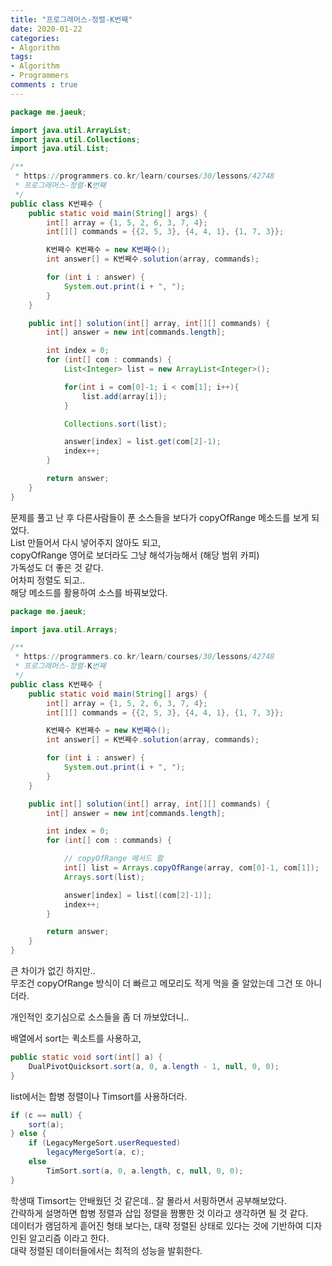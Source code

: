 ```yaml
---
title: "프로그래머스-정렬-K번째"
date: 2020-01-22
categories: 
- Algorithm
tags:
- Algorithm 
- Programmers
comments : true
---
```


~~~java
package me.jaeuk;

import java.util.ArrayList;
import java.util.Collections;
import java.util.List;

/**
 * https://programmers.co.kr/learn/courses/30/lessons/42748
 * 프로그래머스-정렬-K번째
 */
public class K번째수 {
    public static void main(String[] args) {
        int[] array = {1, 5, 2, 6, 3, 7, 4};
        int[][] commands = {{2, 5, 3}, {4, 4, 1}, {1, 7, 3}};

        K번째수 K번째수 = new K번째수();
        int answer[] = K번째수.solution(array, commands);

        for (int i : answer) {
            System.out.print(i + ", ");
        }
    }

    public int[] solution(int[] array, int[][] commands) {
        int[] answer = new int[commands.length];

        int index = 0;
        for (int[] com : commands) {
            List<Integer> list = new ArrayList<Integer>();

            for(int i = com[0]-1; i < com[1]; i++){
                list.add(array[i]);
            }

            Collections.sort(list);

            answer[index] = list.get(com[2]-1);
            index++;
        }

        return answer;
    }
}
~~~

문제를 풀고 난 후 다른사람들이 푼 소스들을 보다가 copyOfRange 메소드를 보게 되었다.     
List 만들어서 다시 넣어주지 않아도 되고,      
copyOfRange 영어로 보더라도 그냥 해석가능해서 (해당 범위 카피)     
가독성도 더 좋은 것 같다.     
어차피 정렬도 되고..        
해당 메소드를 활용하여 소스를 바꿔보았다.

~~~java
package me.jaeuk;

import java.util.Arrays;

/**
 * https://programmers.co.kr/learn/courses/30/lessons/42748
 * 프로그래머스-정렬-K번째
 */
public class K번째수 {
    public static void main(String[] args) {
        int[] array = {1, 5, 2, 6, 3, 7, 4};
        int[][] commands = {{2, 5, 3}, {4, 4, 1}, {1, 7, 3}};

        K번째수 K번째수 = new K번째수();
        int answer[] = K번째수.solution(array, commands);

        for (int i : answer) {
            System.out.print(i + ", ");
        }
    }

    public int[] solution(int[] array, int[][] commands) {
        int[] answer = new int[commands.length];

        int index = 0;
        for (int[] com : commands) {

            // copyOfRange 메서드 활
            int[] list = Arrays.copyOfRange(array, com[0]-1, com[1]);
            Arrays.sort(list);

            answer[index] = list[(com[2]-1)];
            index++;
        }

        return answer;
    }
}
~~~


큰 차이가 없긴 하지만..        
무조건 copyOfRange 방식이 더 빠르고 메모리도 적게 먹을 줄 알았는데 그건 또 아니더라.

개인적인 호기심으로 소스들을 좀 더 까보았더니..      

배열에서 sort는 퀵소트를 사용하고,      
~~~java
public static void sort(int[] a) {
    DualPivotQuicksort.sort(a, 0, a.length - 1, null, 0, 0);
}
~~~


list에서는 합병 정렬이나 Timsort를 사용하더라.   
~~~java
if (c == null) {
    sort(a);
} else {
    if (LegacyMergeSort.userRequested)
        legacyMergeSort(a, c);
    else
        TimSort.sort(a, 0, a.length, c, null, 0, 0);
}
~~~

학생때 Timsort는 안배웠던 것 같은데.. 잘 몰라서 서핑하면서 공부해보았다.           
간략하게 설명하면 합병 정렬과 삽입 정렬을 짬뽕한 것 이라고 생각하면 될 것 같다.               
데이터가 램덤하게 흩어진 형태 보다는, 대략 정렬된 상태로 있다는 것에 기반하여 디자인된 알고리즘 이라고 한다.          
대략 정렬된 데이터들에서는 최적의 성능을 발휘한다.                 


